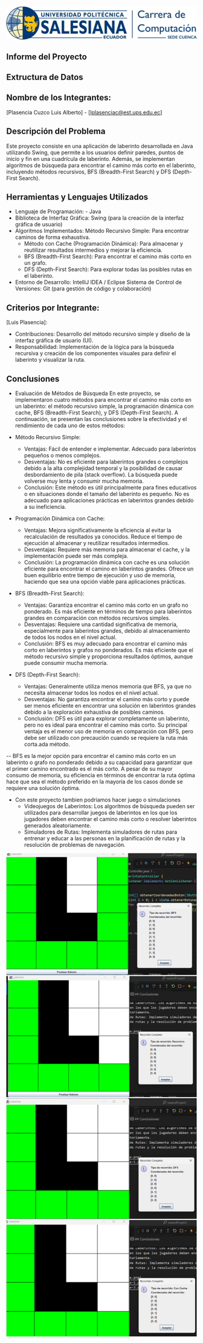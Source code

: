 ![alt text](<Imagen de WhatsApp 2024-07-17 a las 17.52.21_09c08f76.jpg>)


## Informe del Proyecto

## Extructura de Datos

## Nombre de los Integrantes:
[Plasencia Cuzco Luis Alberto] - [lplasenciac@est.ups.edu.ec]


## Descripción del Problema
Este proyecto consiste en una aplicación de laberinto desarrollada en Java utilizando Swing, que permite a los usuarios definir paredes, puntos de inicio y fin en una cuadrícula de laberinto. Además, se implementan algoritmos de búsqueda para encontrar el camino más corto en el laberinto, incluyendo métodos recursivos, BFS (Breadth-First Search) y DFS (Depth-First Search).

## Herramientas y Lenguajes Utilizados
- Lenguaje de Programación: - Java
- Biblioteca de Interfaz Gráfica: Swing (para la creación de la interfaz gráfica de usuario)
- Algoritmos Implementados:
    Método Recursivo Simple: Para encontrar caminos de forma exhaustiva.
    - Método con Cache (Programación Dinámica): Para almacenar y reutilizar resultados intermedios y mejorar la eficiencia.
    - BFS (Breadth-First Search): Para encontrar el camino más corto en un grafo.
    - DFS (Depth-First Search): Para explorar todas las posibles rutas en el laberinto.
- Entorno de Desarrollo: IntelliJ IDEA / Eclipse
Sistema de Control de Versiones: Git (para gestión de código y colaboración)


## Criterios por Integrante:
[Luis Plasencia]:

- Contribuciones: Desarrollo del método recursivo simple y diseño de la interfaz gráfica de usuario (UI).
- Responsabilidad: Implementación de la lógica para la búsqueda recursiva y creación de los componentes visuales para definir el laberinto y visualizar la ruta.



## Conclusiones
- Evaluación de Métodos de Búsqueda
En este proyecto, se implementaron cuatro métodos para encontrar el camino más corto en un laberinto: el método recursivo simple, la programación dinámica con cache, BFS (Breadth-First Search), y DFS (Depth-First Search). A continuación, se presentan las conclusiones sobre la efectividad y el rendimiento de cada uno de estos métodos:

- Método Recursivo Simple:

  - Ventajas: Fácil de entender e implementar. Adecuado para laberintos pequeños o menos complejos.
  - Desventajas: No es eficiente para laberintos grandes o complejos debido a la alta complejidad temporal y la posibilidad de causar desbordamiento de pila (stack overflow). La búsqueda puede volverse muy lenta y consumir mucha memoria.
  - Conclusión: Este método es útil principalmente para fines educativos o en situaciones donde el tamaño del laberinto es pequeño. No es adecuado para aplicaciones prácticas en laberintos grandes debido a su ineficiencia.

- Programación Dinámica con Cache:

  - Ventajas: Mejora significativamente la eficiencia al evitar la recalculación de resultados ya conocidos. Reduce el tiempo de ejecución al almacenar y reutilizar resultados intermedios.
  - Desventajas: Requiere más memoria para almacenar el cache, y la implementación puede ser más compleja.
  - Conclusión: La programación dinámica con cache es una solución eficiente para encontrar el camino en laberintos grandes. Ofrece un buen equilibrio entre tiempo de ejecución y uso de memoria, haciendo que sea una opción viable para aplicaciones prácticas.

- BFS (Breadth-First Search):

  - Ventajas: Garantiza encontrar el camino más corto en un grafo no ponderado. Es más eficiente en términos de tiempo para laberintos grandes en comparación con métodos recursivos simples.
  - Desventajas: Requiere una cantidad significativa de memoria, especialmente para laberintos grandes, debido al almacenamiento de todos los nodos en el nivel actual.
  - Conclusión: BFS es muy adecuado para encontrar el camino más corto en laberintos y grafos no ponderados. Es más eficiente que el método recursivo simple y proporciona resultados óptimos, aunque puede consumir mucha memoria.

- DFS (Depth-First Search):

  - Ventajas: Generalmente utiliza menos memoria que BFS, ya que no necesita almacenar todos los nodos en el nivel actual.
  - Desventajas: No garantiza encontrar el camino más corto y puede ser menos eficiente en encontrar una solución en laberintos grandes debido a la exploración exhaustiva de posibles caminos.
  - Conclusión: DFS es útil para explorar completamente un laberinto, pero no es ideal para encontrar el camino más corto. Su principal ventaja es el menor uso de memoria en comparación con BFS, pero debe ser utilizado con precaución cuando se requiere la ruta más corta.ada método.

-- BFS es la mejor opción para encontrar el camino más corto en un laberinto o grafo no ponderado debido a su capacidad para garantizar que el primer camino encontrado es el más corto. A pesar de su mayor consumo de memoria, su eficiencia en términos de encontrar la ruta óptima hace que sea el método preferido en la mayoría de los casos donde se requiere una solución óptima.

- Con este proyecto tambien podriamos hacer juego o simulaciones 
  - Videojuegos de Laberintos: Los algoritmos de búsqueda pueden ser utilizados para desarrollar juegos de laberintos en los que los jugadores deben encontrar el camino más corto o resolver laberintos generados aleatoriamente.
  - Simuladores de Rutas: Implementa simuladores de rutas para entrenar y educar a las personas en la planificación de rutas y la resolución de problemas de navegación.

![alt text](image.png)
![alt text](image-1.png)
![alt text](image-2.png)
![alt text](image-3.png)